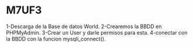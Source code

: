 # M7UF3
1-Descarga de la Base de datos World.
2-Crearemos la BBDD en PHPMyAdmin.
3-Crear un User y darle permisos para esta.
4-conectar con la BBDD con la funcion mysqli_connect(). 
